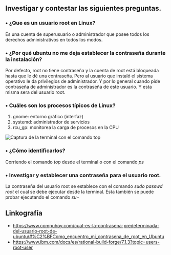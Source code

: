 ## Investigar y contestar las siguientes preguntas. 

### • ¿Que es un usuario root en Linux? 
Es una cuenta de superusuario o administrador que posee todos los derechos administrativos  en todos los modos.

### • ¿Por qué ubuntu no me deja establecer la contraseña durante la instalación? 
Por defecto, root no tiene contraseña y la cuenta de root está bloqueada hasta que le dé una contraseña. Pero al usuario que instaló el sistema operativo le da privilegios de administrador. Y por lo general cuando pide contraseña de administrador es la contraseña de este usuario. Y esta misma sera del usuario root.

### • Cuáles son los procesos típicos de Linux?

1. gnome: entorno gráfico (interfaz)
1. systemd: administrador de servicios 
1. rcu_gp: monitorea la carga de procesos en la CPU

![Captura de la terminal con el comando top]()

### •	¿Cómo identificarlos? 
Corriendo el comando $top$ desde el terminal o con el comando $ps$

### •	Investigar y establecer una contraseña para el usuario root.
La contraseña del usuario root se establece con el comando $sudo$ $passwd$ $root$ el cual se debe ejecutar desde la terminal. Esta también se puede probar ejecutando el comando $su-$

## Linkografía 
* https://www.compuhoy.com/cual-es-la-contrasena-predeterminada-del-usuario-root-de-ubuntu/#%C2%BFComo_encuentro_mi_contrasena_de_root_en_Ubuntu
* https://www.ibm.com/docs/es/rational-build-forge/7.1.3?topic=users-root-user

